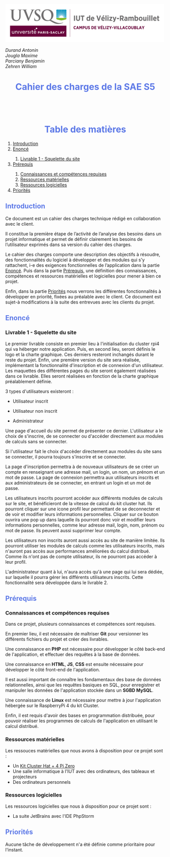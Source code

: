 <img src="Images/logoUvsq.jpg" width="500px" alt="Logo uvsq">

_Durand Antonin_ <br>
_Jougla Maxime_ <br>
_Parciany Benjamin_ <br>
_Zehren William_

<h1 style="color:#5d79e7; text-align: center"> Cahier des charges de la SAE S5 </h1>

<h1 style="color:#5d79e7; text-align: center; margin-top: 100px"> Table des matières</h1>

<ol>
    <li> <a href="#introduction"> Introduction  </a> </li>
    <li> <a href="#enonce"> Enoncé  </a> </li>
    <ol>
        <li> <a href="#livrable_1"> Livrable 1 - Squelette du site </a> </li>
    </ol>
    <li> <a href="#prerequis"> Prérequis  </a>  </li>
    <ol>
        <li> <a href="#connaissances_competences"> Connaissances et compétences requises  </a> </li>
        <li> <a href="#ressources_materielles"> Ressources matérielles  </a> </li>
        <li> <a href="#ressources_logicielles"> Ressources logicielles  </a> </li>
    </ol>
    <li> <a href="#priorites"> Priorités  </a> </li>
</ol>



<h2 style="color:#5d79e7; page-break-before: always" id="introduction"> Introduction </h2>

Ce document est un cahier des charges technique rédigé en collaboration avec le client.

Il constitue la première étape de l’activité de l’analyse des besoins dans un projet informatique et permet de définir clairement les besoins de l’utilisateur exprimés dans sa version du cahier des charges.

Le cahier des charges comporte une description des objectifs à résoudre, des fonctionnalités du logiciel à développer et des modules qui s'y rattachent, i-e des exigences fonctionnelles de l’application dans la partie <a href="#enonce"> Enoncé</a>. Puis dans la partie <a href="#prerequis"> Prérequis</a>, une définition des connaissances, compétences et ressources matérielles et logicielles pour mener à bien ce projet.

Enfin, dans la partie <a href="#priorites"> Priorités</a> nous verrons les différentes fonctionnalités à développer en priorité, fixées au préalable avec le client.
Ce document est sujet-à modifications à la suite des entrevues avec les clients du projet.

<h2 style="color:#5d79e7; page-break-before: always" id="enonce"> Enoncé </h2>  

<h3 id="livrable_1"> Livrable 1 - Squelette du site </h3>

Le premier livrable consiste en premier lieu à l'initialisation du cluster rpi4 qui va héberger notre application.
Puis, en second lieu, seront définis le logo et la charte graphique. Ces derniers resteront inchangés durant le reste du projet.
Enfin, une première version du site sera réalisée, implémentant la fonctionnalité d'inscription et de connexion d'un utilisateur.
Les maquettes des différentes pages du site seront également réalisées dans ce livrable. Elles seront réalisées en fonction de la charte graphique préalablement définie.

3 types d'utilisateurs existeront : 

- Utilisateur inscrit

- Utilisateur non inscrit 

- Administrateur 

Une page d'accueil du site permet de présenter ce dernier. L'utilisateur a le choix de s'inscrire, de se connecter ou d'accéder directement aux modules de calculs sans se connecter.

Si l'utilisateur fait le choix d'accèder directement aux modules du site sans se connecter, il pourra toujours s'inscrire et se connecter. 

La page d'inscription permettra à de nouveaux utilisateurs de se créer un compte en renseignant une adresse mail, un login, un nom, un prénom et un mot de passe. 
La page de connexion permettra aux utilisateurs inscrits et aux administrateurs de se connecter, en entrant un login et un mot de passe. 

Les utilisateurs inscrits pourront accéder aux différents modules de calculs sur le site, et bénéficieront de la vitesse de calcul du kit cluster hat. 
Ils pourront cliquer sur une icone profil leur permettant de se deconnecter et de voir et modifier leurs informations personnelles. 
Cliquer sur ce bouton ouvrira une pop up dans laquelle ils pourront donc voir et modifier leurs informations personnelles, comme leur adresse mail, login, nom, prénom ou mot de passe.
Ils peuvent aussi supprimer leur compte.

Les utilisateurs non inscrits auront aussi accès au site de manière limitée. 
Ils pourront utiliser les modules de calculs comme les utilisateurs inscrits, mais n'auront pas accès aux performances améliorées du calcul distribué.
Comme ils n'ont pas de compte utilisateur, ils ne pourront pas accéder à leur profil.

L'administrateur quant à lui, n'aura accès qu'à une page qui lui sera dédiée, sur laquelle il pourra gérer les différents utilisateurs inscrits. Cette fonctionnalité sera développée dans le livrable 2. 


<h2 style="color:#5d79e7; page-break-before: always" id="prerequis"> Prérequis </h2>

<h3 id="connaissances_competences"> Connaissances et compétences requises </h3>

Dans ce projet, plusieurs connaissances et compétences sont requises.

En premier lieu, il est nécessaire de maîtriser __Git__ pour versionner les différents fichiers du projet et créer des livrables.

Une connaissance en __PHP__ est nécessaire pour développer le côté back-end de l'application, et effectuer des requêtes à la base de données.

Une connaissance en __HTML__, __JS__, __CSS__ est ensuite nécessaire pour développer le côté front-end de l'application.

Il est aussi important de connaître les fondamentaux des base de données relationnelles, ainsi que les requêtes basiques en SQL, pour enregistrer et manipuler les données de l'application stockée dans un __SGBD MySQL__.

Une connaissance de __Linux__ est nécessaire pour mettre à jour l'application hébergée sur le RaspberryPi 4 du kit Cluster.

Enfin, il est requis d'avoir des bases en programmation distribuée, pour pouvoir réaliser les programmes de calculs de l'application en utilisant le calcul distribué.

<h3 id="ressources_materielles"> Ressources matérielles </h3>

Les ressouces matérielles que nous avons à disposition pour ce projet sont :

- Un <a href=https://www.minimachines.net/actu/clusterhat-raspberry-pi-80208> Kit Cluster Hat + 4 Pi Zero</a> 
- Une salle informatique à l'IUT avec des ordinateurs, des tableaux et projecteurs
- Des ordinateurs personnels

<h3 id="ressources_logicielles"> Ressources logicielles </h3>

Les ressources logicielles que nous à disposition pour ce projet sont :

- La suite JetBrains avec l'IDE PhpStorm 

<h2 style="color:#5d79e7; page-break-before: always" id="priorites"> Priorités </h2>

Aucune tâche de développement n'a été définie comme prioritaire pour l'instant.